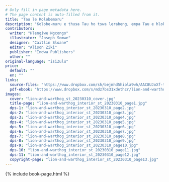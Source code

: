 ```yaml
---
# Only fill in page metadata here.
# The page content is auto-filled from it.
title: "Tau le Kolobemoru"
description: "Kolobe-muru e thusa Tau ho tswa lerabeng, empa Tau e hlokang teboho ke eo e batla ho ja kolobe-moru. Ka lehlohonolo Mmutlanyana o na le leano mme o thusa kolobe-moru."
contributors:
  writer: "Hlengiwe Ngcongo"
  illustrator: "Joseph Somwe"
  designer: "Caitlin Sloane"
  editor: "Alison Ziki"
  publisher: "Indwa Publishers"
  other: ""
original-language: "isiZulu"
price:
  default: ""
  en: ""
links:
  source-files: "https://www.dropbox.com/sh/bejmhd5hiola9wh/AAC8UJoXf-trqTSCzqBUErsza?dl=0"
  pdf-ebook: "https://www.dropbox.com/s/mdz7bs31xdethcr/lion-and-warthog_st_20230310.pdf?dl=0"
images:
  cover: "lion-and-warthog_st_20230310_cover.jpg"
  title-page: "lion-and-warthog_interior_st_20230310_page1.jpg"
  dps-1: "lion-and-warthog_interior_st_20230310_page2.jpg"
  dps-2: "lion-and-warthog_interior_st_20230310_page3.jpg"
  dps-3: "lion-and-warthog_interior_st_20230310_page4.jpg"
  dps-4: "lion-and-warthog_interior_st_20230310_page5.jpg"
  dps-5: "lion-and-warthog_interior_st_20230310_page6.jpg"
  dps-6: "lion-and-warthog_interior_st_20230310_page7.jpg"
  dps-7: "lion-and-warthog_interior_st_20230310_page8.jpg"
  dps-8: "lion-and-warthog_interior_st_20230310_page9.jpg"
  dps-9: "lion-and-warthog_interior_st_20230310_page10.jpg"
  dps-10: "lion-and-warthog_interior_st_20230310_page11.jpg"
  dps-11: "lion-and-warthog_interior_st_20230310_page12.jpg"
  copyright-page: "lion-and-warthog_interior_st_20230310_page13.jpg"
---
```


{% include book-page.html %}
